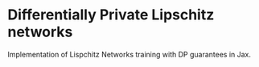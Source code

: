 # Differentially Private Lipschitz networks

Implementation of Lispchitz Networks training with DP guarantees in Jax.
